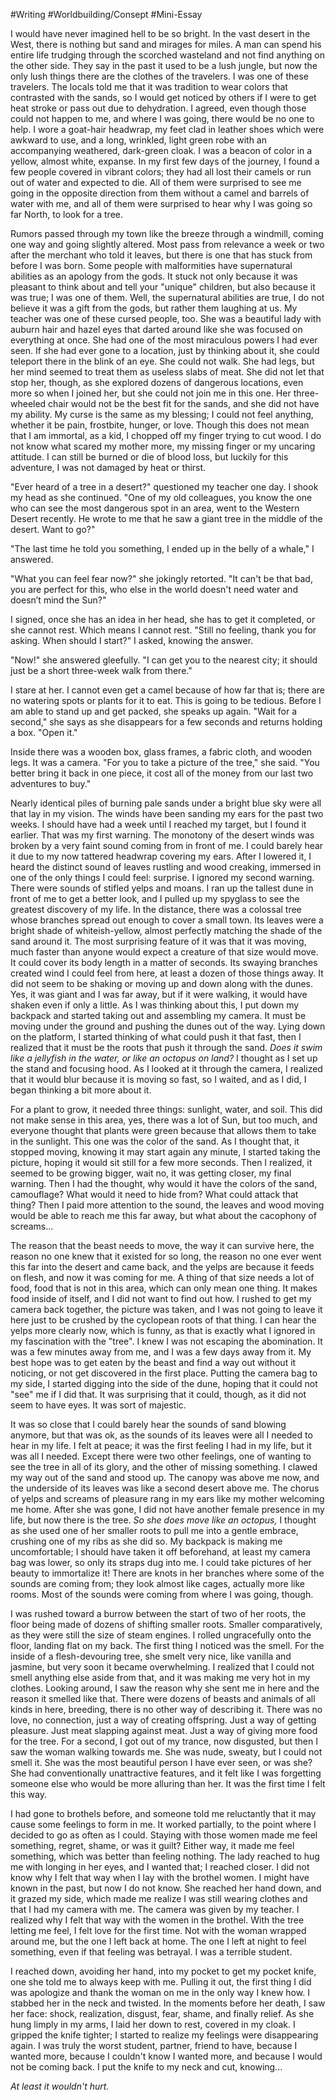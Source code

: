 #Writing #Worldbuilding/Consept #Mini-Essay 

I would have never imagined hell to be so bright. In the vast desert in the West, there is nothing but sand and mirages for miles. A man can spend his entire life trudging through the scorched wasteland and not find anything on the other side. They say in the past it used to be a lush jungle, but now the only lush things there are the clothes of the travelers. I was one of these travelers. The locals told me that it was tradition to wear colors that contrasted with the sands, so I would get noticed by others if I were to get heat stroke or pass out due to dehydration. I agreed, even though those could not happen to me, and where I was going, there would be no one to help. I wore a goat-hair headwrap, my feet clad in leather shoes which were awkward to use, and a long, wrinkled, light green robe with an accompanying weathered, dark-green cloak. I was a beacon of color in a yellow, almost white, expanse. In my first few days of the journey, I found a few people covered in vibrant colors; they had all lost their camels or run out of water and expected to die. All of them were surprised to see me going in the opposite direction from them without a camel and barrels of water with me, and all of them were surprised to hear why I was going so far North, to look for a tree.  

Rumors passed through my town like the breeze through a windmill, coming one way and going slightly altered. Most pass from relevance a week or two after the merchant who told it leaves, but there is one that has stuck from before I was born. Some people with malformities have supernatural abilities as an apology from the gods. It stuck not only because it was pleasant to think about and tell your "unique" children, but also because it was true; I was one of them. Well, the supernatural abilities are true, I do not believe it was a gift from the gods, but rather them laughing at us. My teacher was one of these cursed people, too. She was a beautiful lady with auburn hair and hazel eyes that darted around like she was focused on everything at once. She had one of the most miraculous powers I had ever seen. If she had ever gone to a location, just by thinking about it, she could teleport there in the blink of an eye. She could not walk. She had legs, but her mind seemed to treat them as useless slabs of meat. She did not let that stop her, though, as she explored dozens of dangerous locations, even more so when I joined her, but she could not join me in this one. Her three-wheeled chair would not be the best fit for the sands, and she did not have my ability. My curse is the same as my blessing; I could not feel anything, whether it be pain, frostbite, hunger, or love. Though this does not mean that I am immortal, as a kid, I chopped off my finger trying to cut wood. I do not know what scared my mother more, my missing finger or my uncaring attitude. I can still be burned or die of blood loss, but luckily for this adventure, I was not damaged by heat or thirst.

"Ever heard of a tree in a desert?" questioned my teacher one day. I shook my head as she continued. "One of my old colleagues, you know the one who can see the most dangerous spot in an area, went to the Western Desert recently. He wrote to me that he saw a giant tree in the middle of the desert. Want to go?"

"The last time he told you something, I ended up in the belly of a whale," I answered.

"What you can feel fear now?" she jokingly retorted. "It can't be that bad, you are perfect for this, who else in the world doesn't need water and doesn’t mind the Sun?"  

I signed, once she has an idea in her head, she has to get it completed, or she cannot rest. Which means I cannot rest. "Still no feeling, thank you for asking. When should I start?" I asked, knowing the answer.

"Now!" she answered gleefully. "I can get you to the nearest city; it should just be a short three-week walk from there."

I stare at her. I cannot even get a camel because of how far that is; there are no watering spots or plants for it to eat. This is going to be tedious. Before I am able to stand up and get packed, she speaks up again. "Wait for a second," she says as she disappears for a few seconds and returns holding a box. "Open it."

Inside there was a wooden box, glass frames, a fabric cloth, and wooden legs. It was a camera. "For you to take a picture of the tree," she said. "You better bring it back in one piece, it cost all of the money from our last two adventures to buy."

Nearly identical piles of burning pale sands under a bright blue sky were all that lay in my vision. The winds have been sanding my ears for the past two weeks. I should have had a week until I reached my target, but I found it earlier. That was my first warning. The monotony of the desert winds was broken by a very faint sound coming from in front of me. I could barely hear it due to my now tattered headwrap covering my ears. After I lowered it, I heard the distinct sound of leaves rustling and wood creaking, immersed in one of the only things I could feel: surprise. I ignored my second warning. There were sounds of stifled yelps and moans. I ran up the tallest dune in front of me to get a better look, and I pulled up my spyglass to see the greatest discovery of my life. In the distance, there was a colossal tree whose branches spread out enough to cover a small town. Its leaves were a bright shade of whiteish-yellow, almost perfectly matching the shade of the sand around it. The most surprising feature of it was that it was moving, much faster than anyone would expect a creature of that size would move. It could cover its body length in a matter of seconds. Its swaying branches created wind I could feel from here, at least a dozen of those things away. It did not seem to be shaking or moving up and down along with the dunes. Yes, it was giant and I was far away, but if it were walking, it would have shaken even if only a little. As I was thinking about this, I put down my backpack and started taking out and assembling my camera. It must be moving under the ground and pushing the dunes out of the way. Lying down on the platform, I started thinking of what could push it that fast, then I realized that it must be the roots that push it through the sand. *Does it swim like a jellyfish in the water, or like an octopus on land?* I thought as I set up the stand and focusing hood. As I looked at it through the camera, I realized that it would blur because it is moving so fast, so I waited, and as I did, I began thinking a bit more about it.   

For a plant to grow, it needed three things: sunlight, water, and soil. This did not make sense in this area, yes, there was a lot of Sun, but too much, and everyone thought that plants were green because that allows them to take in the sunlight. This one was the color of the sand. As I thought that, it stopped moving, knowing it may start again any minute, I started taking the picture, hoping it would sit still for a few more seconds. Then I realized, it seemed to be growing bigger, wait no, it was getting closer, my final warning. Then I had the thought, why would it have the colors of the sand, camouflage? What would it need to hide from? What could attack that thing? Then I paid more attention to the sound, the leaves and wood moving would be able to reach me this far away, but what about the cacophony of screams... 

The reason that the beast needs to move, the way it can survive here, the reason no one knew that it existed for so long, the reason no one ever went this far into the desert and came back, and the yelps are because it feeds on flesh, and now it was coming for me. A thing of that size needs a lot of food, food that is not in this area, which can only mean one thing. It makes food inside of itself, and I did not want to find out how. I rushed to get my camera back together, the picture was taken, and I was not going to leave it here just to be crushed by the cyclopean roots of that thing. I can hear the yelps more clearly now, which is funny, as that is exactly what I ignored in my fascination with the "tree". I knew I was not escaping the abomination. It was a few minutes away from me, and I was a few days away from it. My best hope was to get eaten by the beast and find a way out without it noticing, or not get discovered in the first place. Putting the camera bag to my side, I started digging into the side of the dune, hoping that it could not "see" me if I did that. It was surprising that it could, though, as it did not seem to have eyes. It was sort of majestic.


It was so close that I could barely hear the sounds of sand blowing anymore, but that was ok, as the sounds of its leaves were all I needed to hear in my life. I felt at peace; it was the first feeling I had in my life, but it was all I needed. Except there were two other feelings, one of wanting to see the tree in all of its glory, and the other of missing something. I clawed my way out of the sand and stood up. The canopy was above me now, and the underside of its leaves was like a second desert above me. The chorus of yelps and screams of pleasure rang in my ears like my mother welcoming me home. After she was gone, I did not have another female presence in my life, but now there is the tree. *So she does move like an octopus,* I thought as she used one of her smaller roots to pull me into a gentle embrace, crushing one of my ribs as she did so. My backpack is making me uncomfortable; I should have taken it off beforehand, at least my camera bag was lower, so only its straps dug into me. I could take pictures of her beauty to immortalize it! There are knots in her branches where some of the sounds are coming from; they look almost like cages, actually more like rooms. Most of the sounds were coming from where I was going, though. 

I was rushed toward a burrow between the start of two of her roots, the floor being made of dozens of shifting smaller roots. Smaller comparatively, as they were still the size of steam engines. I rolled ungracefully onto the floor, landing flat on my back. The first thing I noticed was the smell. For the inside of a flesh-devouring tree, she smelt very nice, like vanilla and jasmine, but very soon it became overwhelming. I realized that I could not smell anything else aside from that, and it was making me very hot in my clothes. Looking around, I saw the reason why she sent me in here and the reason it smelled like that. There were dozens of beasts and animals of all kinds in here, breeding, there is no other way of describing it. There was no love, no connection, just a way of creating offspring. Just a way of getting pleasure. Just meat slapping against meat. Just a way of giving more food for the tree. For a second, I got out of my trance, now disgusted, but then I saw the woman walking towards me. She was nude, sweaty, but I could not smell it. She was the most beautiful person I have ever seen, or was she? She had conventionally unattractive features, and it felt like I was forgetting someone else who would be more alluring than her. It was the first time I felt this way.

I had gone to brothels before, and someone told me reluctantly that it may cause some feelings to form in me. It worked partially, to the point where I decided to go as often as I could. Staying with those women made me feel something, regret, shame, or was it guilt? Either way, it made me feel something, which was better than feeling nothing. The lady reached to hug me with longing in her eyes, and I wanted that; I reached closer. I did not know why I felt that way when I lay with the brothel women. I might have known in the past, but now I do not know. She reached her hand down, and it grazed my side, which made me realize I was still wearing clothes and that I had my camera with me. The camera was given by my teacher. I realized why I felt that way with the women in the brothel. With the tree letting me feel, I felt love for the first time. Not with the woman wrapped around me, but the one I left back at home. The one I left at night to feel something, even if that feeling was betrayal. I was a terrible student. 

I reached down, avoiding her hand, into my pocket to get my pocket knife, one she told me to always keep with me. Pulling it out, the first thing I did was apologize and thank the woman on me in the only way I knew how. I stabbed her in the neck and twisted. In the moments before her death, I saw her face: shock, realization, disgust, fear, shame, and finally relief. As she hung limply in my arms, I laid her down to rest, covered in my cloak. I gripped the knife tighter; I started to realize my feelings were disappearing again. I was truly the worst student, partner, friend to have, because I wanted more, because I couldn't know I wanted more, and because I would not be coming back. I put the knife to my neck and cut, knowing... 

*At least it wouldn't hurt.*